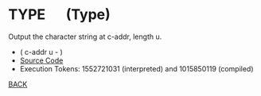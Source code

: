 # TYPE &emsp; (Type)
Output the character string at c-addr, length u.
* ( c-addr u - )
* [Source Code](../words/core/Type.cs)
* Execution Tokens: 1552721031 (interpreted) and 1015850119 (compiled)


[BACK](builtins.md#Type)

